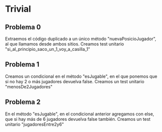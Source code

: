 # Trivial

## Problema 0

Extraemos el código duplicado a un único método "nuevaPosicioJugador", al que llamamos desde ambos sitios.
Creamos test unitario "si_al_principio_saco_un_1_voy_a_casilla_1"


## Problema 1

Creamos un condicional en el método "esJugable", en el que ponemos que si no hay 2 o más jugadores devuelva false.
Creamos un test unitario "menosDe2Jugadores"

## Problema 2

En el método "esJugable", en el condicional anterior agregamos con else, que si hay más de 6 jugadores devuelva false también.
Creamos un test unitario "jugadoresEntre2y6" 